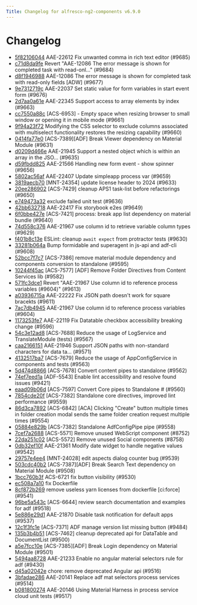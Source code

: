```yaml
---
Title: Changelog for alfresco-ng2-components v6.9.0
---
```


# Changelog

- [5f82106044](https://github.com/Alfresco/alfresco-ng2-components/commit/5f82106044) AAE-22612 Fix unwanted comma in rich text editor (#9685)
- [c71d8da9fe](https://github.com/Alfresco/alfresco-ng2-components/commit/c71d8da9fe) Revert &#34;AAE-12086 The error message is shown for completed task with read-onl…&#34; (#9684)
- [d8f1946988](https://github.com/Alfresco/alfresco-ng2-components/commit/d8f1946988) AAE-12086 The error message is shown for completed task with read-only fields [ADW] (#9677)
- [9e7312719c](https://github.com/Alfresco/alfresco-ng2-components/commit/9e7312719c) AAE-22037 Set static value for form variables in start event form (#9676)
- [2d7aa0a61e](https://github.com/Alfresco/alfresco-ng2-components/commit/2d7aa0a61e) AAE-22345 Support access to array elements by index (#9663)
- [cc7550a88c](https://github.com/Alfresco/alfresco-ng2-components/commit/cc7550a88c) [ACS-6953] - Empty space when resizing browser to small window or opening it in mobile mode (#9661)
- [9f94a23f72](https://github.com/Alfresco/alfresco-ng2-components/commit/9f94a23f72) Modifying the CSS selector to exclude columns associated with multiselect functionality restores the resizing capability (#9660)
- [0414fa77e0](https://github.com/Alfresco/alfresco-ng2-components/commit/0414fa77e0) [ACS-7389][ADF] Break Viewer dependency on Material Module (#9631)
- [d0209d466e](https://github.com/Alfresco/alfresco-ng2-components/commit/d0209d466e) AAE-21945 Support a nested object which is within an array in the JSO… (#9635)
- [d59fbdd825](https://github.com/Alfresco/alfresco-ng2-components/commit/d59fbdd825) AAE-21566 Handling new form event - show spinner (#9656)
- [5802ac56af](https://github.com/Alfresco/alfresco-ng2-components/commit/5802ac56af) AAE-22407 Update simpleapp process var (#9659)
- [3819aecb70](https://github.com/Alfresco/alfresco-ng2-components/commit/3819aecb70) [MNT-24354] update license header to 2024 (#9633)
- [20ee286902](https://github.com/Alfresco/alfresco-ng2-components/commit/20ee286902) [ACS-7429] cleanup APS1 task-list before refactorings (#9650)
- [e749473a32](https://github.com/Alfresco/alfresco-ng2-components/commit/e749473a32) exclude failed unit test (#9636)
- [42bb632718](https://github.com/Alfresco/alfresco-ng2-components/commit/42bb632718) AAE-22417 Fix storybook e2es (#9649)
- [6f0bbe427e](https://github.com/Alfresco/alfresco-ng2-components/commit/6f0bbe427e) [ACS-7421] process: break app list dependency on material bundle (#9640)
- [74d558c376](https://github.com/Alfresco/alfresco-ng2-components/commit/74d558c376) AAE-21967 use column id to retrieve variable column types (#9629)
- [f401b8c13e](https://github.com/Alfresco/alfresco-ng2-components/commit/f401b8c13e) ESLint: cleanup `await expect` from protractor tests (#9630)
- [33281b064a](https://github.com/Alfresco/alfresco-ng2-components/commit/33281b064a) Bump formidable and superagent in js-api and adf-cli (#9608)
- [52bcc7f7c7](https://github.com/Alfresco/alfresco-ng2-components/commit/52bcc7f7c7) [ACS-7386] remove material module dependency and components conversion to standalone (#9595)
- [10244f45ac](https://github.com/Alfresco/alfresco-ng2-components/commit/10244f45ac) [ACS-7577] [ADF] Remove Folder Directives from Content Services lib (#9582)
- [571fc3dce1](https://github.com/Alfresco/alfresco-ng2-components/commit/571fc3dce1) Revert &#34;AAE-21967 Use column id to reference process variables (#9604)&#34; (#9613)
- [a03936715a](https://github.com/Alfresco/alfresco-ng2-components/commit/a03936715a) AAE-22222 Fix JSON path doesn&#39;t work for square bracekts (#9611)
- [7ac7db4945](https://github.com/Alfresco/alfresco-ng2-components/commit/7ac7db4945) AAE-21967 Use column id to reference process variables (#9604)
- [1173253fe7](https://github.com/Alfresco/alfresco-ng2-components/commit/1173253fe7) AAE-22119 Fix Datatable checkbox accessibility breaking change (#9596)
- [54c3e12ad8](https://github.com/Alfresco/alfresco-ng2-components/commit/54c3e12ad8) [ACS-7688] Reduce the usage of LogService and TranslateModule (tests) (#9567)
- [caa2166151](https://github.com/Alfresco/alfresco-ng2-components/commit/caa2166151) AAE-21946 Support JSON paths with non-standard characters for data ta… (#9571)
- [4132517ba7](https://github.com/Alfresco/alfresco-ng2-components/commit/4132517ba7) [ACS-7679] Reduce the usage of AppConfigService in components and tests (#9563)
- [5d474d8866](https://github.com/Alfresco/alfresco-ng2-components/commit/5d474d8866) [ACS-7678] Convert content pipes to standalone (#9562)
- [74ef7eed1a](https://github.com/Alfresco/alfresco-ng2-components/commit/74ef7eed1a) [ADF-5543] Enable lint accessibility and resolve found issues (#9421)
- [eaad09b06d](https://github.com/Alfresco/alfresco-ng2-components/commit/eaad09b06d)  [ACS-7597] Convert Core pipes to Standalone # (#9560)
- [7854cde20f](https://github.com/Alfresco/alfresco-ng2-components/commit/7854cde20f) [ACS-7382] Standalone core directives, improved lint performance (#9559)
- [86d3ca7892](https://github.com/Alfresco/alfresco-ng2-components/commit/86d3ca7892) [ACS-6842] [ACA] Clicking &#34;Create&#34; button multiple times in folder creation modal sends the same folder creation request multiple times (#9554)
- [05884e829b](https://github.com/Alfresco/alfresco-ng2-components/commit/05884e829b) [ACS-7382] Standalone AdfConfigPipe pipe (#9558)
- [7cef7a2688](https://github.com/Alfresco/alfresco-ng2-components/commit/7cef7a2688) [ACS-5571] Remove unused WebScript component (#8752)
- [22da251c02](https://github.com/Alfresco/alfresco-ng2-components/commit/22da251c02) [ACS-5572] Remove unused Social components (#8758)
- [0db32ef10f](https://github.com/Alfresco/alfresco-ng2-components/commit/0db32ef10f) AAE-21361 Modify date widget to handle negative values (#9542)
- [29757e4ee4](https://github.com/Alfresco/alfresco-ng2-components/commit/29757e4ee4) [MNT-24028] edit aspects dialog counter bug (#9539)
- [503cdc40b2](https://github.com/Alfresco/alfresco-ng2-components/commit/503cdc40b2) [ACS-7387][ADF] Break Search Text dependency on Material Module (#9508)
- [1bcc760b3f](https://github.com/Alfresco/alfresco-ng2-components/commit/1bcc760b3f) ACS-6721 fix button visibility (#9530)
- [ec508a7a10](https://github.com/Alfresco/alfresco-ng2-components/commit/ec508a7a10) fix Dockerfile
- [8cf872b269](https://github.com/Alfresco/alfresco-ng2-components/commit/8cf872b269) remove useless yarn licenses from dockerfile [ci:force] (#9541)
- [96be5a543c](https://github.com/Alfresco/alfresco-ng2-components/commit/96be5a543c) [ACS-6644] review search documentation and examples for adf (#9518)
- [5e886e29d1](https://github.com/Alfresco/alfresco-ng2-components/commit/5e886e29d1) AAE-21870 Disable task notification for default apps (#9537)
- [12c1f3fc1e](https://github.com/Alfresco/alfresco-ng2-components/commit/12c1f3fc1e) [ACS-7371] ADF manage version list missing button (#9484)
- [135b3b4b51](https://github.com/Alfresco/alfresco-ng2-components/commit/135b3b4b51) [ACS-7462] cleanup deprecated api for DataTable and DocumentList (#9500)
- [a5e7fcc10e](https://github.com/Alfresco/alfresco-ng2-components/commit/a5e7fcc10e) [ACS-7385][ADF] Break Login dependency on Material Module (#9501)
- [5494aa8728](https://github.com/Alfresco/alfresco-ng2-components/commit/5494aa8728) AAE-21233 Enable no angular material selectors rule for adf (#9430)
- [d45a02042e](https://github.com/Alfresco/alfresco-ng2-components/commit/d45a02042e) chore: remove deprecated Angular api (#9516)
- [3bfadae286](https://github.com/Alfresco/alfresco-ng2-components/commit/3bfadae286) AAE-20141 Replace adf mat selectors process services (#9514)
- [b081800274](https://github.com/Alfresco/alfresco-ng2-components/commit/b081800274) AAE-20146 Using Material Harness in process service cloud unit tests (#9517)